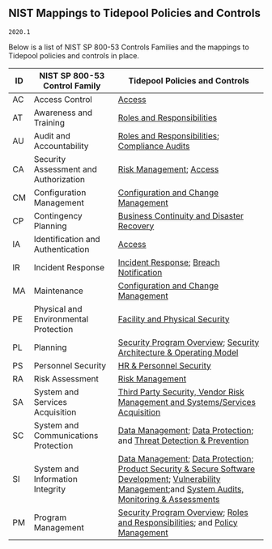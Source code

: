 ## NIST Mappings to Tidepool Policies and Controls

`2020.1`

Below is a list of NIST SP 800-53 Controls Families and the mappings to
Tidepool policies and controls in place.

ID | NIST SP 800-53 Control Family          | Tidepool Policies and Controls
-- | ---                                    | ---
AC | Access Control                         | [Access][1]
AT | Awareness and Training                 | [Roles and Responsibilities][2]
AU | Audit and Accountability               | [Roles and Responsibilities][2]; [Compliance Audits][3]
CA | Security Assessment and Authorization  | [Risk Management][4]; [Access][1]
CM | Configuration Management               | [Configuration and Change Management][5]
CP | Contingency Planning                   | [Business Continuity and Disaster Recovery][6]
IA | Identification and Authentication      | [Access][1]
IR | Incident Response                      | [Incident Response][7]; [Breach Notification][8]
MA | Maintenance                            | [Configuration and Change Management][5]
PE | Physical and Environmental Protection  | [Facility and Physical Security][9]
PL | Planning                               | [Security Program Overview][10]; [Security Architecture & Operating Model][11]
PS | Personnel Security                     | [HR & Personnel Security][12]
RA | Risk Assessment                        | [Risk Management][4]
SA | System and Services Acquisition        | [Third Party Security, Vendor Risk Management and Systems/Services Acquisition][13]
SC | System and Communications Protection   | [Data Management][14]; [Data Protection][15]; and [Threat Detection & Prevention][16]
SI | System and Information Integrity       | [Data Management][14]; [Data Protection][15]; [Product Security & Secure Software Development][17]; [Vulnerability Management][18];and [System Audits, Monitoring & Assessments][19]
PM | Program Management                     | [Security Program Overview][10]; [Roles and Responsibilities][2]; and [Policy Management][20]

[1]: access.md
[2]: rar.md
[3]: compliance-audit.md
[4]: risk-mgmt.md
[5]: ccm.md
[6]: bcdr.md
[7]: ir.md
[8]: breach.md
[9]: facility.md
[10]: program.md
[11]: model.md
[12]: hr.md
[13]: vendor.md
[14]: data-mgmt.md
[15]: data-protection.md
[16]: threat.md
[17]: sdlc.md
[18]: vuln-mgmt.md
[19]: system-audit.md
[20]: policy-mgmt.md
